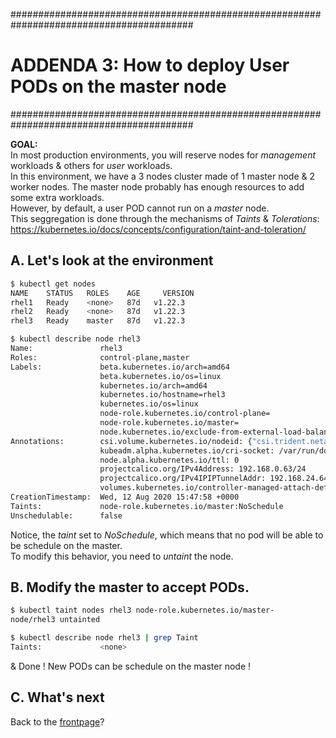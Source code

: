 #########################################################################################
# ADDENDA 3: How to deploy User PODs on the master node
#########################################################################################

**GOAL:**  
In most production environments, you will reserve nodes for _management_ workloads & others for _user_ workloads.  
In this environment, we have a 3 nodes cluster made of 1 master node & 2 worker nodes. The master node probably has enough resources to add some extra workloads.  
However, by default, a user POD cannot run on a _master_ node.  
This seggregation is done through the mechanisms of *Taints* & *Tolerations*:  
https://kubernetes.io/docs/concepts/configuration/taint-and-toleration/

## A. Let's look at the environment

```bash
$ kubectl get nodes
NAME    STATUS   ROLES    AGE     VERSION
rhel1   Ready    <none>   87d   v1.22.3
rhel2   Ready    <none>   87d   v1.22.3
rhel3   Ready    master   87d   v1.22.3

$ kubectl describe node rhel3
Name:               rhel3
Roles:              control-plane,master
Labels:             beta.kubernetes.io/arch=amd64
                    beta.kubernetes.io/os=linux
                    kubernetes.io/arch=amd64
                    kubernetes.io/hostname=rhel3
                    kubernetes.io/os=linux
                    node-role.kubernetes.io/control-plane=
                    node-role.kubernetes.io/master=
                    node.kubernetes.io/exclude-from-external-load-balancers=
Annotations:        csi.volume.kubernetes.io/nodeid: {"csi.trident.netapp.io":"rhel3"}
                    kubeadm.alpha.kubernetes.io/cri-socket: /var/run/dockershim.sock
                    node.alpha.kubernetes.io/ttl: 0
                    projectcalico.org/IPv4Address: 192.168.0.63/24
                    projectcalico.org/IPv4IPIPTunnelAddr: 192.168.24.64
                    volumes.kubernetes.io/controller-managed-attach-detach: true
CreationTimestamp:  Wed, 12 Aug 2020 15:47:58 +0000
Taints:             node-role.kubernetes.io/master:NoSchedule
Unschedulable:      false
```

Notice, the _taint_ set to _NoSchedule_, which means that no pod will be able to be schedule on the master.  
To modify this behavior, you need to _untaint_ the node.  

## B. Modify the master to accept PODs.

```bash
$ kubectl taint nodes rhel3 node-role.kubernetes.io/master-
node/rhel3 untainted

$ kubectl describe node rhel3 | grep Taint
Taints:             <none>
```

& Done ! New PODs can be schedule on the master node !

## C. What's next

Back to the [frontpage](https://github.com/YvosOnTheHub/LabNetApp)?